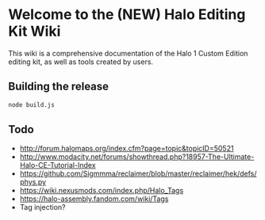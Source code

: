 # Welcome to the (NEW) Halo Editing Kit Wiki

This wiki is a comprehensive documentation of the Halo 1 Custom Edition editing kit, as well as tools created by users.

## Building the release

```sh
node build.js
```

## Todo
* http://forum.halomaps.org/index.cfm?page=topic&topicID=50521
* http://www.modacity.net/forums/showthread.php?18957-The-Ultimate-Halo-CE-Tutorial-Index
* https://github.com/Sigmmma/reclaimer/blob/master/reclaimer/hek/defs/phys.py
* https://wiki.nexusmods.com/index.php/Halo_Tags
* https://halo-assembly.fandom.com/wiki/Tags
* Tag injection?
